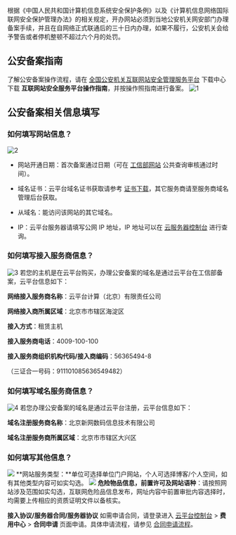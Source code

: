 根据《中国人民共和国计算机信息系统安全保护条例》以及《计算机信息网络国际联网安全保护管理办法》的相关规定，开办网站必须到当地公安机关网安部门办理备案手续，并且在自网络正式联通后的三十日内办理，如果不履行，公安机关会给予警告或者停机整顿不超过六个月的处罚。

## 公安备案指南

了解公安备案操作流程，请在 [全国公安机关互联网站安全管理服务平台](http://www.beian.gov.cn/portal/index) 下载中心下载 **互联网站安全服务平台操作指南**，并按操作照指南进行备案。
![1](http://imgcache.tce.fsphere.cn/image/main.qcloudimg.com/raw/7fd76ae59a587ff244a1936dc9c01024.png)

## 公安备案相关信息填写
### 如何填写网站信息？
![2](http://imgcache.tce.fsphere.cn/image/main.qcloudimg.com/raw/ae86f44755fb18c7c267d6e101643e95.png)
- 网站开通日期：首次备案通过日期（可在 [工信部网站](http://www.miitbeian.gov.cn/) 公共查询审核通过时间）。

- 域名证书：云平台域名证书获取请参考 [证书下载](http://tce.fsphere.cn/document/product/242/3647)，其它服务商请至服务商域名管理后台获取。

- 从域名：能访问该网站的其它域名。

- IP：云平台服务器请填写公网 IP 地址，IP 地址可以在 [云服务器控制台](http://console.tce.fsphere.cn/cvm/index) 进行查询。

### 如何填写接入服务商信息？
![3](http://imgcache.tce.fsphere.cn/image/main.qcloudimg.com/raw/f7b059c2e8bd81701ae8739f7a1406e4.png)
若您的主机是在云平台购买，办理公安备案的域名是通过云平台在工信部备案，云平台信息如下：

**网络接入服务商名称**：云平台计算（北京）有限责任公司

**网络接入商所属区域**：北京市市辖区海淀区

**接入方式**：租赁主机

**接入服务商电话**：4009-100-100

**接入服务商组织机构代码/接入商编码**：56365494-8

（三证合一号码：911101085636549482）

### 如何填写域名服务商信息？
![4](http://imgcache.tce.fsphere.cn/image/main.qcloudimg.com/raw/bad2ded58e7fc3d24732715604c72399.png)
若您办理公安备案的域名是通过云平台注册，云平台信息如下：

**域名注册服务商名称**：北京新网数码信息技术有限公司

**域名注册服务商所属区域**：北京市市辖区大兴区

### 如何填写其他信息？
![](http://imgcache.tce.fsphere.cn/image/main.qcloudimg.com/raw/5f4c536583b8a3121fa84722e9306cfe.png)
**网站服务类型：**单位可选择单位门户网站，个人可选择博客/个人空间，如有其他类型内容可如实勾选。
![](http://imgcache.tce.fsphere.cn/image/main.qcloudimg.com/raw/49f44400b37ad36dfcb7530db99df68e.png)
**危险物品信息，前置许可及网站语种**：请按照网站涉及范围如实勾选，互联网危险品信息发布，网址内容中前置审批内容选择时，均需要上传相应的资质证明文件以备核实。

**接入协议/服务器合同/服务器协议**
如需申请合同，请登录进入 [云平台控制台](http://console.tce.fsphere.cn/) > **费用中心** > **合同申请** 页面申请。具体申请流程，请参见 [合同申请流程](http://tce.fsphere.cn/document/product/555/8270)。
